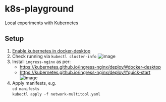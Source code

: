 # k8s-playground

Local experiments with Kubernetes

## Setup

1. [Enable kubernetes in docker-desktop]([url](https://docs.docker.com/desktop/kubernetes/#install-and-turn-on-kubernetes))
2. Check running via `kubectl cluster-info`
![image](https://github.com/user-attachments/assets/c10d5156-9711-43b7-9357-223ca600482a)
3. Install `ingress-nginx` as per:
   - https://kubernetes.github.io/ingress-nginx/deploy/#docker-desktop
   - https://kubernetes.github.io/ingress-nginx/deploy/#quick-start
     ![image](https://github.com/user-attachments/assets/cbe9b1b6-711c-4666-80a2-6a15ea5fc225)
5. Apply manifests, e.g.  
   `cd manifests`  
   `kubectl apply -f network-multitool.yaml`
